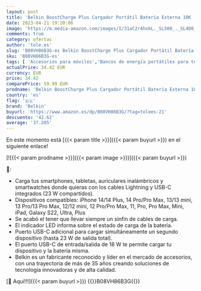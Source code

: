 ```yaml
---
layout: post
title: 'Belkin BoostCharge Plus Cargador Portátil Batería Externa 10K  10 000 mAh con Cables Integrados Lightning MFI y USB-C y un Puerto USB-C Adicional  para iPhone 14 Serie y Modelos Anteriores   Negro'
date: 2023-04-21 19:20:06
image: 'https://m.media-amazon.com/images/I/31aC2r4hxkL._SL500_._SL400_.jpg'
comments: true
category: ofertas
author: 'tole.es'
slug: 'B08VH86B3G-es Belkin BoostCharge Plus Cargador Portátil Batería Externa...'
sku: 'B08VH86B3G-es'
tags: [ 'Accesorios para móviles','Bancos de energía portátiles para teléfonos móviles','Cargadores para móviles','Comunicación móvil y accesorios','Electrónica','belkin','iphone','🇪🇸', ]
actualPrice: 34.42 EUR
currency: EUR
price: 34.42
comparePrice: 59.99 EUR
prodname: 'Belkin BoostCharge Plus Cargador Portátil Batería Externa 10K  10 000 mAh con Cables Integrados Lightning MFI y USB-C y un Puerto USB-C Adicional  para iPhone 14 Serie y Modelos Anteriores   Negro'
country: 'es'
flag: '🇪🇸'
brand: 'Belkin'
buyurl: 'https://www.amazon.es/dp/B08VH86B3G/?tag=tolees-21'
descuento: '42.62'
average: '37.205'
---
```


En este momento está [{{< param title >}}]({{< param buyurl >}}) en el siguiente enlace!

[![{{< param prodname >}}]({{< param image >}})]({{< param buyurl >}})

🔎:

- Carga tus smartphones, tabletas, auriculares inalámbricos y smartwatches donde quieras con los cables Lightning y USB-C integrados (23 W compartidos).
- Dispositivos compatibles: iPhone 14/14 Plus, 14 Pro/Pro Max, 13/13 mini, 13 Pro/13 Pro Max, 12/12 mini, 12 Pro/Pro Max, 11, Pro, Pro Max, Mini, iPad, Galaxy S22, Ultra, Plus
- Se acabó el tener que llevar siempre un sinfín de cables de carga.
- El indicador LED informa sobre el estado de carga de la batería.
- Puerto USB-C adicional para cargar simultáneamente un segundo dispositivo (hasta 23 W de salida total).
- El puerto USB-C de entrada/salida de 18 W te permite cargar tu dispositivo y la batería misma.
- Belkin es un fabricante reconocido y líder en el mercado de accesorios, con una trayectoria de más de 35 años creando soluciones de tecnología innovadoras y de alta calidad.

[🛒 Aquí!!!]({{< param buyurl >}})
{{<world>}}B08VH86B3G{{</world>}}
